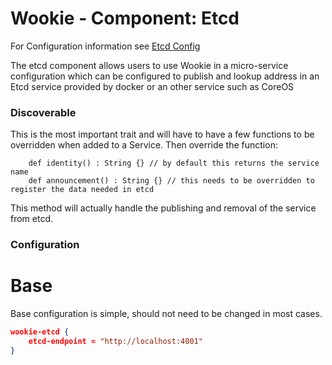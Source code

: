 # Wookie - Component: Etcd

For Configuration information see [Etcd Config](docs/config.md)

The etcd component allows users to use Wookie in a micro-service configuration which can be configured to publish and
lookup address in an Etcd service provided by docker or an other service such as CoreOS

### Discoverable

This is the most important trait and will have to have a few functions to be overridden when added to a Service.   Then override the function:
```
    def identity() : String {} // by default this returns the service name
    def announcement() : String {} // this needs to be overridden to register the data needed in etcd
```
This method will actually handle the publishing and removal of the service from etcd.  

### Configuration

# Base
Base configuration is simple, should not need to be changed in most cases.
```json
wookie-etcd {
    etcd-endpoint = "http://localhost:4001"
}
```